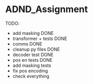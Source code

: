 # ADND_Assignment

TODO:
 - add masking DONE
 - transformer + tests DONE
 - comms DONE
 - cleanup py files DONE
 - decoder test DONE
 - pos en tests DONE
 - add masking tests
 - fix pos encoding
 - check everything